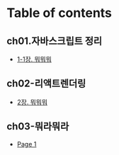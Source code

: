 # Table of contents

## ch01.자바스크립트 정리

* [1-1장. 뭐뭐뭐](README.md)

## ch02-리액트렌더링

* [2장. 뭐뭐뭐](ch02/page-1.md)

## ch03-뭐라뭐라

* [Page 1](ch03/page-1.md)
